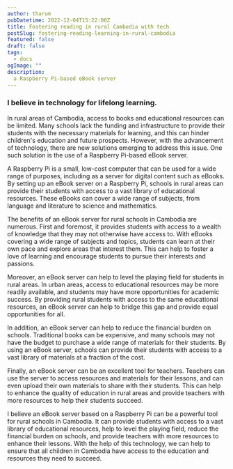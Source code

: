```yaml
---
author: tharum
pubDatetime: 2022-12-04T15:22:00Z
title: Fostering reading in rural Cambodia with tech
postSlug: fostering-reading-learning-in-rural-cambodia
featured: false
draft: false
tags:
  - docs
ogImage: ""
description:
  a Raspberry Pi-based eBook server
---
```


### I believe in technology for lifelong learning.

In rural areas of Cambodia, access to books and educational resources can be limited. Many schools lack the funding and infrastructure to provide their students with the necessary materials for learning, and this can hinder children's education and future prospects. However, with the advancement of technology, there are new solutions emerging to address this issue. One such solution is the use of a Raspberry Pi-based eBook server.

A Raspberry Pi is a small, low-cost computer that can be used for a wide range of purposes, including as a server for digital content such as eBooks. By setting up an eBook server on a Raspberry Pi, schools in rural areas can provide their students with access to a vast library of educational resources. These eBooks can cover a wide range of subjects, from language and literature to science and mathematics.

The benefits of an eBook server for rural schools in Cambodia are numerous. First and foremost, it provides students with access to a wealth of knowledge that they may not otherwise have access to. With eBooks covering a wide range of subjects and topics, students can learn at their own pace and explore areas that interest them. This can help to foster a love of learning and encourage students to pursue their interests and passions.

Moreover, an eBook server can help to level the playing field for students in rural areas. In urban areas, access to educational resources may be more readily available, and students may have more opportunities for academic success. By providing rural students with access to the same educational resources, an eBook server can help to bridge this gap and provide equal opportunities for all.

In addition, an eBook server can help to reduce the financial burden on schools. Traditional books can be expensive, and many schools may not have the budget to purchase a wide range of materials for their students. By using an eBook server, schools can provide their students with access to a vast library of materials at a fraction of the cost.

Finally, an eBook server can be an excellent tool for teachers. Teachers can use the server to access resources and materials for their lessons, and can even upload their own materials to share with their students. This can help to enhance the quality of education in rural areas and provide teachers with more resources to help their students succeed.

I believe an eBook server based on a Raspberry Pi can be a powerful tool for rural schools in Cambodia. It can provide students with access to a vast library of educational resources, help to level the playing field, reduce the financial burden on schools, and provide teachers with more resources to enhance their lessons. With the help of this technology, we can help to ensure that all children in Cambodia have access to the education and resources they need to succeed.
